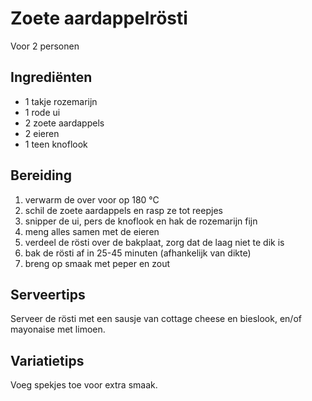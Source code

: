 # Zoete aardappelrösti

Voor 2 personen

## Ingrediënten

- 1 takje rozemarijn
- 1 rode ui
- 2 zoete aardappels
- 2 eieren
- 1 teen knoflook

## Bereiding

 1. verwarm de over voor op 180 °C
 1. schil de zoete aardappels en rasp ze tot reepjes
 1. snipper de ui, pers de knoflook en hak de rozemarijn fijn
 1. meng alles samen met de eieren
 1. verdeel de rösti over de bakplaat, zorg dat de laag niet te dik is
 1. bak de rösti af in 25-45 minuten (afhankelijk van dikte)
 1. breng op smaak met peper en zout

## Serveertips

Serveer de rösti met een sausje van cottage cheese en bieslook, en/of mayonaise met limoen.

## Variatietips

Voeg spekjes toe voor extra smaak.
